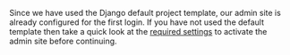 [1]: https://docs.djangoproject.com/en/3.1/ref/contrib/admin/, "Django Admin Required Settings"

Since we have used the Django default project template, our admin site is already configured for the first login. If you have not used the default template then take a quick look at the [required settings][1] to activate the admin site before continuing.